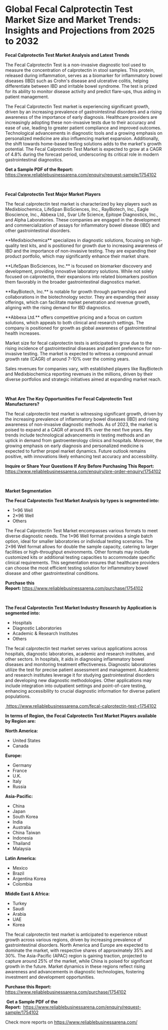 <p><h1>Global Fecal Calprotectin Test Market Size and Market Trends: Insights and Projections from 2025 to 2032</h1></p><p><strong>Fecal Calprotectin Test Market Analysis and Latest Trends</strong></p>
<p><p>The Fecal Calprotectin Test is a non-invasive diagnostic tool used to measure the concentration of calprotectin in stool samples. This protein, released during inflammation, serves as a biomarker for inflammatory bowel diseases (IBD) such as Crohn's disease and ulcerative colitis, helping differentiate between IBD and irritable bowel syndrome. The test is prized for its ability to monitor disease activity and predict flare-ups, thus aiding in patient management.</p><p>The Fecal Calprotectin Test market is experiencing significant growth, driven by an increasing prevalence of gastrointestinal disorders and a rising awareness of the importance of early diagnosis. Healthcare providers are increasingly adopting these non-invasive tests due to their accuracy and ease of use, leading to greater patient compliance and improved outcomes. Technological advancements in diagnostic tools and a growing emphasis on personalized medicine are also influencing market expansion. Additionally, the shift towards home-based testing solutions adds to the market's growth potential. The Fecal Calprotectin Test Market is expected to grow at a CAGR of 4.8% during the forecast period, underscoring its critical role in modern gastrointestinal diagnostics.</p></p>
<p><strong>Get a Sample PDF of the Report:&nbsp;</strong> <a href="https://www.reliablebusinessarena.com/enquiry/request-sample/1754102?utm_campaign=2928&utm_medium=2&utm_source=Github&utm_content=ia&utm_term=06032025&utm_id=fecal-calprotectin-test">https://www.reliablebusinessarena.com/enquiry/request-sample/1754102</a></p>
<p>&nbsp;</p>
<p><strong>Fecal Calprotectin Test Major Market Players</strong></p>
<p><p>The fecal calprotectin test market is characterized by key players such as Medixbiochemica, LifeSpan BioSciences, Inc., RayBiotech, Inc., Eagle Bioscience, Inc., Abbexa Ltd., Svar Life Science, Epitope Diagnostics, Inc., and Alpha Laboratories. These companies are engaged in the development and commercialization of assays for inflammatory bowel disease (IBD) and other gastrointestinal disorders.</p><p>**Medixbiochemica** specializes in diagnostic solutions, focusing on high-quality test kits, and is positioned for growth due to increasing awareness of IBD and the importance of non-invasive testing. They are expanding their product portfolio, which may significantly enhance their market share.</p><p>**LifeSpan BioSciences, Inc.** is focused on biomarker discovery and development, providing innovative laboratory solutions. While not solely focused on calprotectin, their expansions into related biomarkers position them favorably in the broader gastrointestinal diagnostics market.</p><p>**RayBiotech, Inc.** is notable for growth through partnerships and collaborations in the biotechnology sector. They are expanding their assay offerings, which can facilitate market penetration and revenue growth, aligning with the rising demand for IBD diagnostics.</p><p>**Abbexa Ltd.** offers competitive pricing and a focus on custom solutions, which appeals to both clinical and research settings. The company is positioned for growth as global awareness of gastrointestinal health increases.</p><p>Market size for fecal calprotectin tests is anticipated to grow due to the rising incidence of gastrointestinal diseases and patient preference for non-invasive testing. The market is expected to witness a compound annual growth rate (CAGR) of around 7-10% over the coming years.</p><p>Sales revenues for companies vary, with established players like RayBiotech and Medixbiochemica reporting revenues in the millions, driven by their diverse portfolios and strategic initiatives aimed at expanding market reach.</p></p>
<p>&nbsp;</p>
<p><strong>What Are The Key Opportunities For Fecal Calprotectin Test Manufacturers?</strong></p>
<p><p>The fecal calprotectin test market is witnessing significant growth, driven by the increasing prevalence of inflammatory bowel diseases (IBD) and rising awareness of non-invasive diagnostic methods. As of 2023, the market is poised to expand at a CAGR of around 8% over the next five years. Key trends include technological advancements in testing methods and an uptick in demand from gastroenterology clinics and hospitals. Moreover, the growing emphasis on early diagnosis and personalized medicine is expected to further propel market dynamics. Future outlook remains positive, with innovations likely enhancing test accuracy and accessibility.</p></p>
<p><strong>Inquire or Share Your Questions If Any Before Purchasing This Report:</strong> <a href="https://www.reliablebusinessarena.com/enquiry/pre-order-enquiry/1754102?utm_campaign=2928&utm_medium=2&utm_source=Github&utm_content=ia&utm_term=06032025&utm_id=fecal-calprotectin-test">https://www.reliablebusinessarena.com/enquiry/pre-order-enquiry/1754102</a></p>
<p>&nbsp;</p>
<p><strong>Market Segmentation</strong></p>
<p><strong>The Fecal Calprotectin Test Market Analysis by types is segmented into:</strong></p>
<p><ul><li>1×96 Well</li><li>2×96 Well</li><li>Others</li></ul></p>
<p><p>The Fecal Calprotectin Test Market encompasses various formats to meet diverse diagnostic needs. The 1×96 Well format provides a single batch option, ideal for smaller laboratories or individual testing scenarios. The 2×96 Well format allows for double the sample capacity, catering to larger facilities or high-throughput environments. Other formats may include customized kits or additional testing capacities to accommodate specific clinical requirements. This segmentation ensures that healthcare providers can choose the most efficient testing solution for inflammatory bowel disease and other gastrointestinal conditions.</p></p>
<p><strong>Purchase this Report:&nbsp;</strong><a href="https://www.reliablebusinessarena.com/purchase/1754102?utm_campaign=2928&utm_medium=2&utm_source=Github&utm_content=ia&utm_term=06032025&utm_id=fecal-calprotectin-test">https://www.reliablebusinessarena.com/purchase/1754102</a></p>
<p>&nbsp;</p>
<p><strong>The Fecal Calprotectin Test Market Industry Research by Application is segmented into:</strong></p>
<p><ul><li>Hospitals</li><li>Diagnostic Laboratories</li><li>Academic & Research Institutes</li><li>Others</li></ul></p>
<p><p>The fecal calprotectin test market serves various applications across hospitals, diagnostic laboratories, academic and research institutes, and other sectors. In hospitals, it aids in diagnosing inflammatory bowel diseases and monitoring treatment effectiveness. Diagnostic laboratories utilize the test for precise patient assessment and management. Academic and research institutes leverage it for studying gastrointestinal disorders and developing new diagnostic methodologies. Other applications may include integration into outpatient settings and point-of-care testing, enhancing accessibility to crucial diagnostic information for diverse patient populations.</p></p>
<p><a href="https://www.reliablebusinessarena.com/fecal-calprotectin-test-r1754102?utm_campaign=2928&utm_medium=2&utm_source=Github&utm_content=ia&utm_term=06032025&utm_id=fecal-calprotectin-test">&nbsp;https://www.reliablebusinessarena.com/fecal-calprotectin-test-r1754102</a></p>
<p><strong>In terms of Region, the Fecal Calprotectin Test Market Players available by Region are:</strong></p>
<p>
    <p> <strong> North America: </strong>
        <ul>
            <li>United States</li>
            <li>Canada</li>
        </ul>
        </p> 
    <p> <strong> Europe: </strong>
        <ul>
            <li>Germany</li>
            <li>France</li>
            <li>U.K.</li>
            <li>Italy</li>
            <li>Russia</li>
        </ul>
        </p> 
    <p> <strong> Asia-Pacific: </strong>
        <ul>
            <li>China</li>
            <li>Japan</li>
            <li>South Korea</li>
            <li>India</li>
            <li>Australia</li>
            <li>China Taiwan</li>
            <li>Indonesia</li>
            <li>Thailand</li>
            <li>Malaysia</li>
        </ul>
        </p> 
    <p> <strong> Latin America: </strong>
        <ul>
            <li>Mexico</li>
            <li>Brazil</li>
            <li>Argentina Korea</li>
            <li>Colombia</li>
        </ul>
        </p> 
    <p> <strong> Middle East & Africa: </strong>
        <ul>
            <li>Turkey</li>
            <li>Saudi</li>
            <li>Arabia</li>
            <li>UAE</li>
            <li>Korea</li>
        </ul>
    </p>
    </p>
<p><p>The fecal calprotectin test market is anticipated to experience robust growth across various regions, driven by increasing prevalence of gastrointestinal disorders. North America and Europe are expected to dominate the market, with respective shares of approximately 35% and 30%. The Asia-Pacific (APAC) region is gaining traction, projected to capture around 25% of the market, while China is poised for significant growth in the future. Market dynamics in these regions reflect rising awareness and advancements in diagnostic technologies, fostering investment and development opportunities.</p></p>
<p><strong>Purchase this Report: </strong><a href="https://www.reliablebusinessarena.com/purchase/1754102?utm_campaign=2928&utm_medium=2&utm_source=Github&utm_content=ia&utm_term=06032025&utm_id=fecal-calprotectin-test">https://www.reliablebusinessarena.com/purchase/1754102</a></p>
<p>&nbsp;<strong>Get a Sample PDF of the Report:&nbsp;&nbsp;</strong><a href="https://www.reliablebusinessarena.com/enquiry/request-sample/1754102?utm_campaign=2928&utm_medium=2&utm_source=Github&utm_content=ia&utm_term=06032025&utm_id=fecal-calprotectin-test">https://www.reliablebusinessarena.com/enquiry/request-sample/1754102</a></p>
<p><strong></strong></p>
<p>Check more reports on <a href="https://www.reliablebusinessarena.com/?utm_campaign=2928&utm_medium=2&utm_source=Github&utm_content=ia&utm_term=06032025&utm_id=fecal-calprotectin-test">https://www.reliablebusinessarena.com/</a></p>